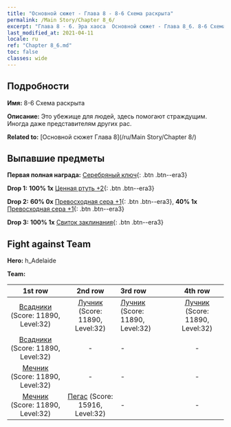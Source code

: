 ```yaml
---
title: "Основной сюжет - Глава 8 - 8-6 Схема раскрыта"
permalink: /Main Story/Chapter 8_6/
excerpt: "Глава 8 - 6. Эра хаоса  Основной сюжет - Глава 8_6. 8-6 Схема раскрыта"
last_modified_at: 2021-04-11
locale: ru
ref: "Chapter 8_6.md"
toc: false
classes: wide
---
```


## Подробности

 **Имя:** 8-6 Схема раскрыта

 **Описание:** Это убежище для людей, здесь помогают страждущим. Иногда даже представителям других рас.

 **Related to:** [Основной сюжет Глава 8](/ru/Main Story/Chapter 8/)

## Выпавшие предметы

 **Первая полная награда:** [Серебряный ключ](/ru/Items/con_693/){: .btn .btn--era3}

 **Drop 1:** **100% 1x** [Ценная ртуть +2](/ru/Items/mat_28/){: .btn .btn--era3}

 **Drop 2:** **60% 0x** [Превосходная сера +1](/ru/Items/mat_22/){: .btn .btn--era3}, **40% 1x** [Превосходная сера +1](/ru/Items/mat_22/){: .btn .btn--era3}

 **Drop 3:** **100% 1x** [Свиток заклинания](/ru/Items/con_694/){: .btn .btn--era3}


## Fight against Team
 **Hero:** h_Adelaide

 **Team:**


  | 1st row | 2nd row | 3rd row | 4th row |
  |:----:|:----:|:----|:----:|
  | [Всадники](/ru/units/Cavalier/) (Score: 11890, Level:32)  | [Лучник](/ru/units/Marksman/) (Score: 11890, Level:32)  | [Лучник](/ru/units/Marksman/) (Score: 11890, Level:32)  | [Лучник](/ru/units/Marksman/) (Score: 11890, Level:32)  |
  | [Всадники](/ru/units/Cavalier/) (Score: 11890, Level:32)  | - | - | - |
  | [Мечник](/ru/units/Swordsman/) (Score: 11890, Level:32)  | - | - | - |
  | [Мечник](/ru/units/Swordsman/) (Score: 11890, Level:32)  | [Пегас](/ru/units/Pegasus/) (Score: 15916, Level:32)  | - | - |



